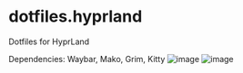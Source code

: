 # dotfiles.hyprland
Dotfiles for HyprLand

Dependencies:
Waybar,
Mako,
Grim,
Kitty
![image](https://github.com/dima-lq/dotfiles.hyprland/assets/100797807/49ec9c01-f8e3-4c5b-8f65-c844bb13fd92)
![image](https://github.com/dima-lq/dotfiles.hyprland/assets/100797807/05ed1a78-29b8-43ea-baae-2c9e4dac37ca)

